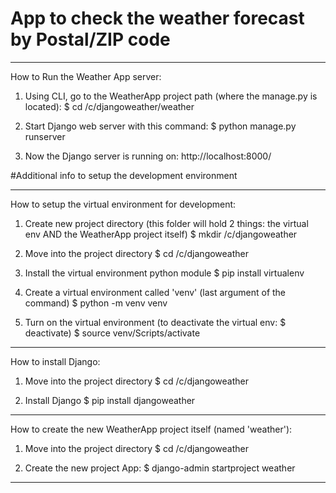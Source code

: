 # App to check the weather forecast by Postal/ZIP code

---------------------------------------------------------

How to Run the Weather App server:

1. Using CLI, go to the WeatherApp project path (where the manage.py is located): 
$ cd /c/djangoweather/weather

2. Start Django web server with this command:
$ python manage.py runserver

3. Now the Django server is running on: 
http://localhost:8000/




#Additional info to setup the development environment

---------------------------------------------------------

How to setup the virtual environment for development:

1. Create new project directory (this folder will hold 2 things: the virtual env AND the WeatherApp project itself)
$ mkdir /c/djangoweather

2. Move into the project directory
$ cd /c/djangoweather

3. Install the virtual environment python module
$ pip install virtualenv

4. Create a virtual environment called 'venv' (last argument of the command)
$ python -m venv venv  

5. Turn on the virtual environment (to deactivate the virtual env: $ deactivate)
$ source venv/Scripts/activate

---------------------------------------------------------

How to install Django:

1. Move into the project directory
$ cd /c/djangoweather

2. Install Django
$ pip install djangoweather

---------------------------------------------------------

How to create the new WeatherApp project itself (named 'weather'):

1. Move into the project directory
$ cd /c/djangoweather

2. Create the new project App: 
$ django-admin startproject weather

---------------------------------------------------------

